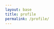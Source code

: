 ```yaml
---
layout: base
title: profile
permalink: /profile/
---
```



<!DOCTYPE html>
<html lang="en">
<head>
    <meta charset="UTF-8">
    <meta name="viewport" content="width=device-width, initial-scale=1.0">
    <style>
        /* Add some styling to the navbar */
        #navbar {
            background-color: #333;
            color: white;
            padding: 10px;
            text-align: center;
        }
        #profileAscii {
            font-family: monospace;
            white-space: pre;
            margin-top: 10px;
        }

        .profileOption {
            display: none;
        }
    </style>
    <title>Exercise Profiles</title>
</head>
<body>

    <div id="navbar">
        <h2>Exercise Profiles</h2>
        <label for="profileSelect">Select Profile:</label>
        <select id="profileSelect" onchange="updateProfile()">
            <option value="profile1">Profile 1</option>
            <option value="profile2">Profile 2</option>
            <option value="profile3">Profile 3</option>
            <option value="profile4">Profile 4</option>
            <option value="profile5">Profile 5</option>
        </select>
        <div id="profileAscii"></div>
    </div>

    <div>
        <h3>All Options:</h3>
        <div class="profileOption" id="profile1">
            <pre>
            ________
            |      |
            |      O
            |     /|\\
            |     / \\
            |_________
            </pre>
        </div>
        <div class="profileOption" id="profile2">
            <pre>
            \\    O
             \\   |\\
              \\  / \\
               \\/___\\
            </pre>
        </div>
        <div class="profileOption" id="profile3">
            <pre>
            __
            ( o>
            /)__)
            - \\ \\
               / /
            </pre>
        </div>
        <div class="profileOption" id="profile4">
            <pre>
            +----+
            |o o |
            | \\  |
            |  | |  
            +-----+
            </pre>
        </div>
        <div class="profileOption" id="profile5">
            <pre>
            \\_o< 
            | \\ 
            <_/ 
            </pre>
        </div>
    </div>

    <script>
        function updateProfile() {
            // Get the selected profile value
            var selectedProfile = document.getElementById("profileSelect").value;

            // Show the selected profile's ASCII art
            document.getElementById("profileAscii").textContent = getProfileAscii(selectedProfile);

            // Hide all other options
            var allOptions = document.getElementsByClassName("profileOption");
            for (var i = 0; i < allOptions.length; i++) {
                allOptions[i].style.display = "none";
            }

            // Show the selected profile's option
            document.getElementById(selectedProfile).style.display = "block";
        }

        // ASCII art functions
        function getProfileAscii(profile) {
            switch (profile) {
                case "profile1":
                    return `
                    ________
                    |      |
                    |      O
                    |     /|\\
                    |     / \\
                    |_________
                    `;
                case "profile2":
                    return `
                    \\    O
                     \\   |\\
                      \\  / \\
                       \\/___\\
                    `;
                case "profile3":
                    return `
                    __
                    ( o>
                    /)__)
                    - \\ \\
                       / /
                    `;
                case "profile4":
                    return `
                    +----+
                    |o o |
                    | \\  |
                    |  | |  
                    +-----+
                    `;
                case "profile5":
                    return `
                    \\_o< 
                    | \\ 
                    <_/ 
                    `;
                default:
                    return ""; // Set a default ASCII art or leave it empty
            }
        }

        // Initial update when the page loads
        updateProfile();
    </script>

</body>
</html>
